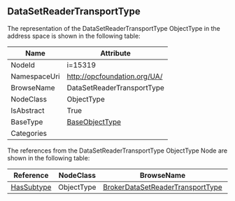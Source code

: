 <!-- objecttype -->
## DataSetReaderTransportType
  
<!-- end of text -->
The representation of the DataSetReaderTransportType ObjectType in the address space is shown in the following table:  

|Name|Attribute|
|---|---|
|NodeId|i=15319|
|NamespaceUri|http://opcfoundation.org/UA/|
|BrowseName|DataSetReaderTransportType|
|NodeClass|ObjectType|
|IsAbstract|True|
|BaseType|[BaseObjectType](../../ObjectTypes/BaseObjectType/readme.md)|
|Categories||

The references from the DataSetReaderTransportType ObjectType Node are shown in the following table:  

|Reference|NodeClass|BrowseName|DataType|TypeDefinition|ModellingRule|
|---|---|---|---|---|---|
|[HasSubtype](../../ReferenceTypes/HasSubtype/readme.md)|ObjectType|[BrokerDataSetReaderTransportType](#BrokerDataSetReaderTransportType)||||


